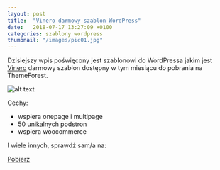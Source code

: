 ```yaml
---
layout: post
title:  "Vinero darmowy szablon WordPress"
date:   2018-07-17 13:27:09 +0100
categories: szablony wordpress
thumbnail: "/images/pic01.jpg"
---
```

Dzisiejszy wpis poświęcony jest szablonowi do WordPressa jakim jest [Vinero](https://themeforest.net/item/vinero-very-clean-and-minimal-portfolio-wordpress-theme/16796397) darmowy szablon dostępny w tym miesiącu do pobrania na ThemeForest.

![alt text](https://s3.envato.com/files/237516750/vinero_wp_preview.__large_preview.jpg "Logo Title Text 1")

Cechy:
- wspiera onepage i multipage
- 50 unikalnych podstron
- wspiera woocommerce

I wiele innych, sprawdź sam/a na:

[Pobierz](https://themeforest.net/item/vinero-very-clean-and-minimal-portfolio-wordpress-theme/16796397)
